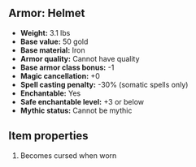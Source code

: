 ## Armor: Helmet
- **Weight:** 3.1 lbs
- **Base value:** 50 gold
- **Base material:** Iron
- **Armor quality:** Cannot have quality
- **Base armor class bonus:** -1
- **Magic cancellation:** +0
- **Spell casting penalty:** -30% (somatic spells only)
- **Enchantable:** Yes
- **Safe enchantable level:** +3 or below
- **Mythic status:** Cannot be mythic
## Item properties
1. Becomes cursed when worn
